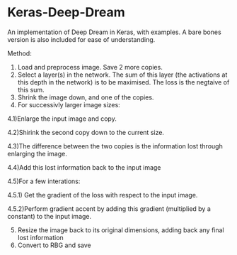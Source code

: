# Keras-Deep-Dream
An implementation of Deep Dream in Keras, with examples. A bare bones version is also included for ease of understanding.

Method:

1) Load and preprocess image. Save 2 more copies.
2) Select a layer(s) in the network. The sum of this layer (the activations at this depth in the network) is to be maximised. 
   The loss is the negtaive of this sum.
3) Shrink the image down, and one of the copies.
4) For successivly larger image sizes:

4.1)Enlarge the input image and copy.

4.2)Shirink the second copy down to the current size.
  
4.3)The difference between the two copies is the information lost through enlarging the image.

4.4)Add this lost information back to the input image

4.5)For a few interations:

4.5.1) Get the gradient of the loss with respect to the input image.

4.5.2)Perform gradient accent by adding this gradient (multiplied by a constant) to the input image.

5) Resize the image back to its original dimensions, adding back any final lost information
6) Convert to RBG and save
